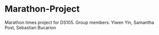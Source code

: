 # Marathon-Project
Marathon times project for DS105. Group members: Yiwen Yin, Samantha Post, Sebastian Bucarion
